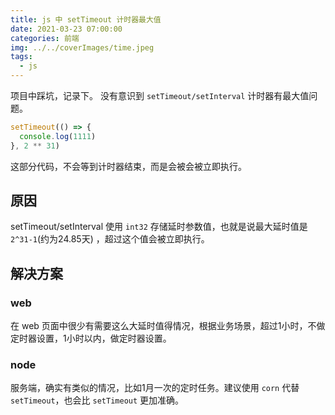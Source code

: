```yaml
---
title: js 中 setTimeout 计时器最大值
date: 2021-03-23 07:00:00
categories: 前端
img: ../../coverImages/time.jpeg
tags:
  - js
---
```


项目中踩坑，记录下。
没有意识到 `setTimeout/setInterval` 计时器有最大值问题。

```js
setTimeout(() => {
  console.log(1111)
}, 2 ** 31)
```
这部分代码，不会等到计时器结束，而是会被会被立即执行。

## 原因
setTimeout/setInterval 使用 `int32` 存储延时参数值，也就是说最大延时值是 `2^31-1`(约为24.85天) ，超过这个值会被立即执行。

## 解决方案
### web
在 web 页面中很少有需要这么大延时值得情况，根据业务场景，超过1小时，不做定时器设置，1小时以内，做定时器设置。

### node
服务端，确实有类似的情况，比如1月一次的定时任务。建议使用 `corn` 代替 `setTimeout`，也会比 `setTimeout` 更加准确。

